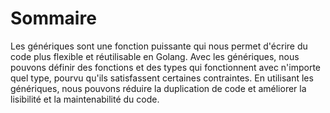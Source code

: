 # Sommaire

Les génériques sont une fonction puissante qui nous permet d'écrire du code plus flexible et réutilisable en Golang. Avec les génériques, nous pouvons définir des fonctions et des types qui fonctionnent avec n'importe quel type, pourvu qu'ils satisfassent certaines contraintes. En utilisant les génériques, nous pouvons réduire la duplication de code et améliorer la lisibilité et la maintenabilité du code.
